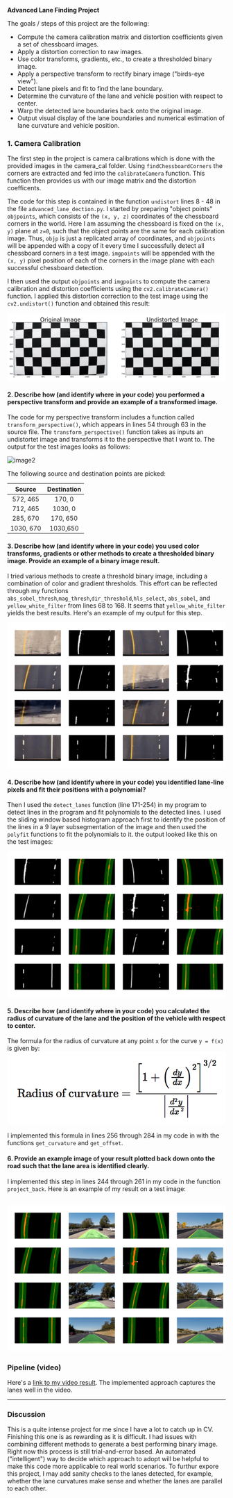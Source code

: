**Advanced Lane Finding Project**

The goals / steps of this project are the following:

* Compute the camera calibration matrix and distortion coefficients given a set of chessboard images.
* Apply a distortion correction to raw images.
* Use color transforms, gradients, etc., to create a thresholded binary image.
* Apply a perspective transform to rectify binary image ("birds-eye view").
* Detect lane pixels and fit to find the lane boundary.
* Determine the curvature of the lane and vehicle position with respect to center.
* Warp the detected lane boundaries back onto the original image.
* Output visual display of the lane boundaries and numerical estimation of lane curvature and vehicle position.


### 1. Camera Calibration

The first step in the project is camera calibrations which is done with the provided images in the camera_cal folder. Using `findChessboardCorners` the corners are extracted and fed into the `calibrateCamera` function. This function then provides us with our image matrix and the distortion coefficents. 

The code for this step is contained in the function `undistort` lines 8 - 48 in the file `advanced_lane_dection.py`. I started by preparing "object points" `objpoints`, which consists of the `(x, y, z)` coordinates of the chessboard corners in the world. Here I am assuming the chessboard is fixed on the `(x, y)` plane at `z=0`, such that the object points are the same for each calibration image.  Thus, `objp` is just a replicated array of coordinates, and `objpoints` will be appended with a copy of it every time I successfully detect all chessboard corners in a test image.  `imgpoints` will be appended with the `(x, y)` pixel position of each of the corners in the image plane with each successful chessboard detection.  

I then used the output `objpoints` and `imgpoints` to compute the camera calibration and distortion coefficients using the `cv2.calibrateCamera()` function.  I applied this distortion correction to the test image using the `cv2.undistort()` function and obtained this result: 

![image1](writeup_images/undistort_output.png)

#### 2. Describe how (and identify where in your code) you performed a perspective transform and provide an example of a transformed image.

The code for my perspective transform includes a function called `transform_perspective()`, which appears in lines 54 through 63 in the source file.  The `transform_perspective()` function takes as inputs an undistortet image and transforms it to the perspective that I want to. The output for the test images looks as follows:

![image2](writeup_images/warp.png)

The following source and destination points are picked:

| Source        | Destination   | 
|:-------------:|:-------------:| 
| 572, 465      | 170, 0        | 
| 712, 465      | 1030, 0       |
| 285, 670      | 170, 650      |
| 1030, 670     | 1030,650      |

#### 3. Describe how (and identify where in your code) you used color transforms, gradients or other methods to create a thresholded binary image.  Provide an example of a binary image result.

I tried various methods to create a threshold binary image, including a combination of color and gradient thresholds. This effort can be reflected through my functions `abs_sobel_thresh`,`mag_thresh`,`dir_threshold`,`hls_select`, `abs_sobel`, and `yellow_white_filter` from lines 68 to 168. It seems that `yellow_white_filter` yields the best results. Here's an example of my output for this step.  

![image3](writeup_images/thresh.png)


#### 4. Describe how (and identify where in your code) you identified lane-line pixels and fit their positions with a polynomial?

Then I used the `detect_lanes` function (line 171-254) in my program to detect lines in the program and fit polynomials to the detected lines. I used the sliding window based histogram approach first to identify the position of the lines in a 9 layer subsegmentation of the image and then used the `polyfit` functions to fit the polynomials to it. the output looked like this on the test images:

![image3](writeup_images/fit.png)

#### 5. Describe how (and identify where in your code) you calculated the radius of curvature of the lane and the position of the vehicle with respect to center.
The formula for the radius of curvature at any point `x` for the curve `y = f(x)` is given by:
![](writeup_images/curvature.png)

I implemented this formula in lines 256 through 284 in my code in with the functions `get_curvature` and `get_offset`.


#### 6. Provide an example image of your result plotted back down onto the road such that the lane area is identified clearly.

I implemented this step in lines 244 through 261 in my code in the function `project_back`.  Here is an example of my result on a test image:

![image3](writeup_images/back_proj1.png)
---

### Pipeline (video)

Here's a [link to my video result](project_video_out.mp4). The implemented approach captures the lanes well in the video. 

---

### Discussion
This is a quite intense project for me since I have a lot to catch up in CV. Finishing this one is as rewarding as it is difficult. I had issues with combining different methods to generate a best performing binary image. Right now this process is still trial-and-error based. An automated ("intelligent") way to decide which approach to adopt will be helpful to make this code more applicable to real world scenarios. To furthur expore this project, I may add sanity checks to the lanes detected, for example, whether the lane curvatures make sense and whether the lanes are parallel to each other.
